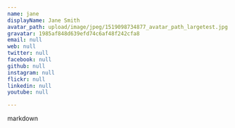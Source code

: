 ```yaml
---
name: jane
displayName: Jane Smith
avatar_path: upload/image/jpeg/1519098734877_avatar_path_largetest.jpg
gravatar: 1985af848d639efd74c6af48f242cfa8
email: null
web: null
twitter: null
facebook: null
github: null
instagram: null
flickr: null
linkedin: null
youtube: null

---
```


markdown

